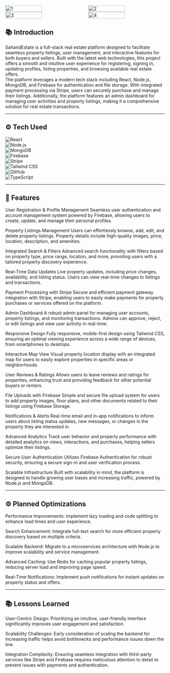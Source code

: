 <div style="display: flex; justify-content: space-between;">
  <img src="https://github.com/user-attachments/assets/f63d5826-0982-4fc8-8c7f-dce63b6f6fa9" alt="1" width="48%" />
  <img src="https://github.com/user-attachments/assets/5be32119-f777-4fb1-8909-ad5ab5e78a50" alt="2" width="48%" />
</div>
<div style="display: flex; justify-content: space-between;">
  <img src="https://github.com/user-attachments/assets/b9696a41-1d23-4919-b14d-774be66e46d7" alt="3" width="48%" />
  <img src="https://github.com/user-attachments/assets/a80f170f-4470-400a-9d46-967eecceb2d6" alt="4" width="48%" />
</div>

## 📚 Introduction

SahandEstate is a full-stack real estate platform designed to facilitate seamless property listings, user management, and interactive features for both buyers and sellers. Built with the latest web technologies, this project offers a smooth and intuitive user experience for registering, signing in, updating profiles, listing properties, and browsing available real estate offers.  
The platform leverages a modern tech stack including React, Node.js, MongoDB, and Firebase for authentication and file storage. With integrated payment processing via Stripe, users can securely purchase and manage their listings. Additionally, the platform features an admin dashboard for managing user activities and property listings, making it a comprehensive solution for real estate transactions.

---

## ⚙️ Tech Used

![React](https://img.shields.io/badge/React-61DAFB?style=for-the-badge&logo=react&logoColor=black)  
![Node.js](https://img.shields.io/badge/Node.js-339933?style=for-the-badge&logo=node.js&logoColor=white)  
![MongoDB](https://img.shields.io/badge/MongoDB-47A248?style=for-the-badge&logo=mongodb&logoColor=white)  
![Firebase](https://img.shields.io/badge/Firebase-FFCA28?style=for-the-badge&logo=firebase&logoColor=black)  
![Stripe](https://img.shields.io/badge/Stripe-6772E5?style=for-the-badge&logo=stripe&logoColor=white)  
![Tailwind CSS](https://img.shields.io/badge/Tailwind%20CSS-06B6D4?style=for-the-badge&logo=tailwind-css&logoColor=white)  
![GitHub](https://img.shields.io/badge/GitHub-181717?style=for-the-badge&logo=github&logoColor=white)  
![TypeScript](https://img.shields.io/badge/TypeScript-3178C6?style=for-the-badge&logo=typescript&logoColor=white)

---

## 🔋 Features

User Registration & Profile Management
Seamless user authentication and account management system powered by Firebase, allowing users to create, update, and manage their personal profiles.

Property Listings Management
Users can effortlessly browse, add, edit, and delete property listings. Property details include high-quality images, price, location, description, and amenities.

Integrated Search & Filters
Advanced search functionality with filters based on property type, price range, location, and more, providing users with a tailored property discovery experience.

Real-Time Data Updates
Live property updates, including price changes, availability, and listing status. Users can view real-time changes to listings and transactions.

Payment Processing with Stripe
Secure and efficient payment gateway integration with Stripe, enabling users to easily make payments for property purchases or services offered on the platform.

Admin Dashboard
A robust admin panel for managing user accounts, property listings, and monitoring transactions. Admins can approve, reject, or edit listings and view user activity in real-time.

Responsive Design
Fully responsive, mobile-first design using Tailwind CSS, ensuring an optimal viewing experience across a wide range of devices, from smartphones to desktops.

Interactive Map View
Visual property location display with an integrated map for users to easily explore properties in specific areas or neighborhoods.

User Reviews & Ratings
Allows users to leave reviews and ratings for properties, enhancing trust and providing feedback for other potential buyers or renters.

File Uploads with Firebase
Simple and secure file upload system for users to add property images, floor plans, and other documents related to their listings using Firebase Storage.

Notifications & Alerts
Real-time email and in-app notifications to inform users about listing status updates, new messages, or changes in the property they are interested in.

Advanced Analytics
Track user behavior and property performance with detailed analytics on views, interactions, and purchases, helping sellers optimize their listings.

Secure User Authentication
Utilizes Firebase Authentication for robust security, ensuring a secure sign-in and user verification process.

Scalable Infrastructure
Built with scalability in mind, the platform is designed to handle growing user bases and increasing traffic, powered by Node.js and MongoDB.

---

## ⚙️ Planned Optimizations

Performance Improvements: Implement lazy loading and code splitting to enhance load times and user experience.

Search Enhancement: Integrate full-text search for more efficient property discovery based on multiple criteria.

Scalable Backend: Migrate to a microservices architecture with Node.js to improve scalability and service management.

Advanced Caching: Use Redis for caching popular property listings, reducing server load and improving page speed.

Real-Time Notifications: Implement push notifications for instant updates on property status and offers.

---

## 📚 Lessons Learned


User-Centric Design: Prioritizing an intuitive, user-friendly interface significantly improves user engagement and satisfaction.

Scalability Challenges: Early consideration of scaling the backend for increasing traffic helps avoid bottlenecks and performance issues down the line.

Integration Complexity: Ensuring seamless integration with third-party services like Stripe and Firebase requires meticulous attention to detail to prevent issues with payments and authentication.
